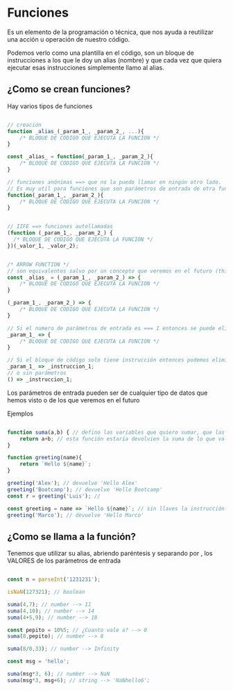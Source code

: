 # Funciones

Es un elemento de la programación o técnica, que nos ayuda a reutilizar una acción u operación de nuestro código.

Podemos verlo como una plantilla en el código, son un bloque de instrucciones a los que le doy un alias (nombre) y que cada vez que quiera ejecutar esas instrucciones simplemente llamo al alias.

## ¿Como se crean funciones?

Hay varios tipos de funciones

```js

// creación
function _alias_(_param_1_, _param_2_, ...){
    /* BLOQUE DE CODIGO QUE EJECUTA LA FUNCION */
}

const _alias_ = function(_param_1_, _param_2_){
    /* BLOQUE DE CODIGO QUE EJECUTA LA FUNCION */
}

// funciones anónimas ==> que no la puedo llamar en ningún otro lado. 
// Es muy util para funciones que son parámetros de entrada de otra funcion
function(_param_1_, _param_2_){
    /* BLOQUE DE CODIGO QUE EJECUTA LA FUNCION */
}


// IIFE ==> funciones autollamadas
(function (_param_1_, _param_2_) {
  /* BLOQUE DE CODIGO QUE EJECUTA LA FUNCION */
})(_valor_1, _valor_2);


/* ARROW FUNCTION */
// son equivalentes salvo por un concepto que veremos en el futuro (this)
const _alias_ = (_param_1_, _param_2_) => {
    /* BLOQUE DE CODIGO QUE EJECUTA LA FUNCION */
}

(_param_1_, _param_2_) => {
    /* BLOQUE DE CODIGO QUE EJECUTA LA FUNCION */
}

// Si el numero de parámetros de entrada es === 1 entonces se puede eliminar los paréntesis
_param_1_ => {
    /* BLOQUE DE CODIGO QUE EJECUTA LA FUNCION */
}

// Si el bloque de código solo tiene instrucción entonces podemos eliminar las llaves
_param_1_ => _instruccion_1;
// o sin parámetros
() => _instruccion_1;
```

Los parámetros de entrada pueden ser de cualquier tipo de datos que hemos visto o de los que veremos en el futuro

Ejemplos

```js

function suma(a,b) { // defino las variables que quiero sumar, que las tiene que meter quien USE la función
    return a+b; // esta función estaría devolvien la suma de lo que val a + lo que valga b
}

function greeting(name){
    return `Hello ${name}`;
}

greeting('Alex'); // devuelve 'Hello Alex'
greeting('Bootcamp'); // devuelve 'Hello Bootcamp'
const r = greeting('Luis'); // 

const greeting = name => `Hello ${name}`; // sin llaves la instrucción que pongamos es la que devuelve la función
greeting('Marco'); // devuelve 'Hello Marco'

```

## ¿Como se llama a la función?

Tenemos que utilizar su alias, abriendo paréntesis y separando por , los VALORES de los parámetros de entrada

```js

const n = parseInt('1231231');

isNaN(127321); // boolean

suma(4,7); // number --> 11
suma(4,10); // number --> 14
suma(4+5,9); // number --> 18

const pepito = 10%5; // ¿Cuanto vale a? --> 0
suma(8,pepito); // number --> 8

suma(8/0,33); // number --> Infinity

const msg = 'hello';

suma(msg*3, 6); // number --> NaN
suma(msg*3, msg+6); // string --> 'NaNhello6';

```
